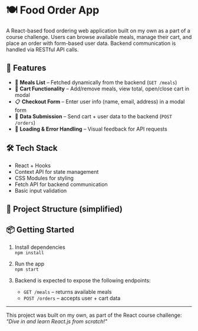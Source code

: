 # 🍽️ Food Order App

A React-based food ordering web application built on my own as a part of a course challenge. Users can browse available meals, manage their cart, and place an order with form-based user data. Backend communication is handled via RESTful API calls.

## 🚀 Features

- 🧾 **Meals List** – Fetched dynamically from the backend (`GET /meals`)
- 🛒 **Cart Functionality** – Add/remove meals, view total, open/close cart in modal
- 📋 **Checkout Form** – Enter user info (name, email, address) in a modal form
- 🔁 **Data Submission** – Send cart + user data to the backend (`POST /orders`)
- 🔄 **Loading & Error Handling** – Visual feedback for API requests

## 🛠️ Tech Stack

- React + Hooks
- Context API for state management
- CSS Modules for styling
- Fetch API for backend communication
- Basic input validation

## 📁 Project Structure (simplified)




## 📦 Getting Started

1. Install dependencies  
   `npm install`

2. Run the app  
   `npm start`

3. Backend is expected to expose the following endpoints:
   - `GET /meals` – returns available meals
   - `POST /orders` – accepts user + cart data

---

This project was built on my own, as part of the React course challenge: *"Dive in and learn React.js from scratch!"*
